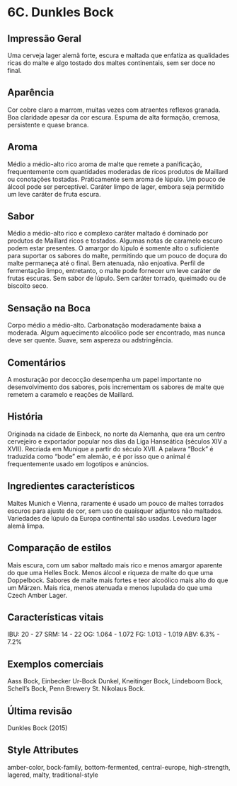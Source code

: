 # 6C. Dunkles Bock

## Impressão Geral

Uma cerveja lager alemã forte, escura e maltada que enfatiza as qualidades ricas do malte e algo tostado dos maltes continentais, sem ser doce no final.

## Aparência

Cor cobre claro a marrom, muitas vezes com atraentes reflexos granada. Boa claridade apesar da cor escura. Espuma de alta formação, cremosa, persistente e quase branca.

## Aroma

Médio a médio-alto rico aroma de malte que remete a panificação, frequentemente com quantidades moderadas de ricos produtos de Maillard ou conotações tostadas. Praticamente sem aroma de lúpulo. Um pouco de álcool pode ser perceptível. Caráter limpo de lager, embora seja permitido um leve caráter de fruta escura.

## Sabor

Médio a médio-alto rico e complexo caráter maltado é dominado por produtos de Maillard ricos e tostados. Algumas notas de caramelo escuro podem estar presentes. O amargor do lúpulo é somente alto o suficiente para suportar os sabores do malte, permitindo que um pouco de doçura do malte permaneça até o final. Bem atenuada, não enjoativa. Perfil de fermentação limpo, entretanto, o malte pode fornecer um leve caráter de frutas escuras. Sem sabor de lúpulo. Sem caráter torrado, queimado ou de biscoito seco.

## Sensação na Boca

Corpo médio a médio-alto. Carbonatação moderadamente baixa a moderada. Algum aquecimento alcoólico pode ser encontrado, mas nunca deve ser quente. Suave, sem aspereza ou adstringência.

## Comentários

A mosturação por decocção desempenha um papel importante no desenvolvimento dos sabores, pois incrementam os sabores de malte que remetem a caramelo e reações de Maillard.

## História

Originada na cidade de Einbeck, no norte da Alemanha, que era um centro cervejeiro e exportador popular nos dias da Liga Hanseática (séculos XIV a XVII). Recriada em Munique a partir do século XVII. A palavra “Bock” é traduzida como “bode” em alemão, e é por isso que o animal é frequentemente usado em logotipos e anúncios.

## Ingredientes característicos

Maltes Munich e Vienna, raramente é usado um pouco de maltes torrados escuros para ajuste de cor, sem uso de quaisquer adjuntos não maltados. Variedades de lúpulo da Europa continental são usadas. Levedura lager alemã limpa.

## Comparação de estilos

Mais escura, com um sabor maltado mais rico e menos amargor aparente do que uma Helles Bock. Menos álcool e riqueza de malte do que uma Doppelbock. Sabores de malte mais fortes e teor alcoólico mais alto do que um Märzen. Mais rica, menos atenuada e menos lupulada do que uma Czech Amber Lager.

## Características vitais

IBU: 20 - 27
SRM: 14 - 22
OG: 1.064 - 1.072
FG: 1.013 - 1.019
ABV: 6.3% - 7.2%

## Exemplos comerciais

Aass Bock, Einbecker Ur-Bock Dunkel, Kneitinger Bock, Lindeboom Bock, Schell’s Bock, Penn Brewery St. Nikolaus Bock.

## Última revisão

Dunkles Bock (2015)

## Style Attributes

amber-color, bock-family, bottom-fermented, central-europe, high-strength, lagered, malty, traditional-style

